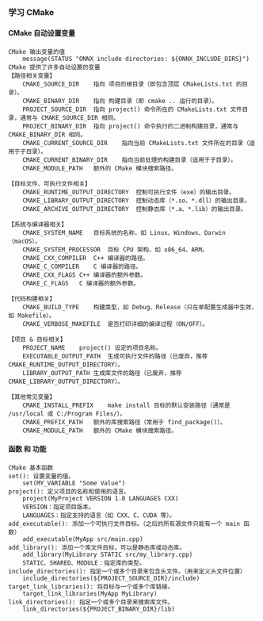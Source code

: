 ## 
### 学习 CMake
#### CMake 自动设置变量
    CMake 输出变量的值
        message(STATUS "ONNX include directories: ${ONNX_INCLUDE_DIRS}")
    CMake 提供了许多自动设置的变量
    【路径相关变量】
        CMAKE_SOURCE_DIR	指向 项目的根目录（即包含顶层 CMakeLists.txt 的目录）。
        CMAKE_BINARY_DIR	指向 构建目录（即 cmake .. 运行的目录）。
        PROJECT_SOURCE_DIR	指向 project() 命令所在的 CMakeLists.txt 文件目录，通常与 CMAKE_SOURCE_DIR 相同。
        PROJECT_BINARY_DIR	指向 project() 命令执行的二进制构建目录，通常与 CMAKE_BINARY_DIR 相同。
        CMAKE_CURRENT_SOURCE_DIR	指向当前 CMakeLists.txt 文件所在的目录（适用于子目录）。
        CMAKE_CURRENT_BINARY_DIR	指向当前处理的构建目录（适用于子目录）。
        CMAKE_MODULE_PATH	额外的 CMake 模块搜索路径。

    【目标文件、可执行文件相关】
        CMAKE_RUNTIME_OUTPUT_DIRECTORY	控制可执行文件（exe）的输出目录。
        CMAKE_LIBRARY_OUTPUT_DIRECTORY	控制动态库（*.so、*.dll）的输出目录。
        CMAKE_ARCHIVE_OUTPUT_DIRECTORY	控制静态库（*.a、*.lib）的输出目录。

    【系统与编译器相关】
        CMAKE_SYSTEM_NAME	目标系统的名称，如 Linux、Windows、Darwin（macOS）。
        CMAKE_SYSTEM_PROCESSOR	目标 CPU 架构，如 x86_64、ARM。
        CMAKE_CXX_COMPILER	C++ 编译器的路径。
        CMAKE_C_COMPILER	C 编译器的路径。
        CMAKE_CXX_FLAGS	C++ 编译器的额外参数。
        CMAKE_C_FLAGS	C 编译器的额外参数。

    【代码构建相关】
        CMAKE_BUILD_TYPE	构建类型，如 Debug、Release（只在单配置生成器中生效，如 Makefile）。
        CMAKE_VERBOSE_MAKEFILE	是否打印详细的编译过程（ON/OFF）。

    【项目 & 目标相关】
        PROJECT_NAME	project() 设定的项目名称。
        EXECUTABLE_OUTPUT_PATH	生成可执行文件的路径（已废弃，推荐 CMAKE_RUNTIME_OUTPUT_DIRECTORY）。
        LIBRARY_OUTPUT_PATH	生成库文件的路径（已废弃，推荐 CMAKE_LIBRARY_OUTPUT_DIRECTORY）。
        
    【其他常见变量】
        CMAKE_INSTALL_PREFIX	make install 目标的默认安装路径（通常是 /usr/local 或 C:/Program Files/）。
        CMAKE_PREFIX_PATH	额外的库搜索路径（常用于 find_package()）。
        CMAKE_MODULE_PATH	额外的 CMake 模块搜索路径。
#### 函数 和 功能
    CMake 基本函数
    set(): 设置变量的值。
        set(MY_VARIABLE "Some Value")
    project(): 定义项目的名称和使用的语言。
        project(MyProject VERSION 1.0 LANGUAGES CXX)
        VERSION：指定项目版本。
        LANGUAGES：指定支持的语言（如 CXX、C、CUDA 等）。
    add_executable(): 添加一个可执行文件目标。（之后的所有源文件只能有一个 main 函数）
        add_executable(MyApp src/main.cpp)
    add_library(): 添加一个库文件目标，可以是静态库或动态库。
        add_library(MyLibrary STATIC src/my_library.cpp)
        STATIC、SHARED、MODULE：指定库的类型。
    include_directories(): 指定一个或多个目录来包含头文件。（用来定义头文件位置）
        include_directories(${PROJECT_SOURCE_DIR}/include)
    target_link_libraries(): 将目标与一个或多个库链接。
        target_link_libraries(MyApp MyLibrary)
    link_directories(): 指定一个或多个目录来搜索库文件。
        link_directories(${PROJECT_BINARY_DIR}/lib)



